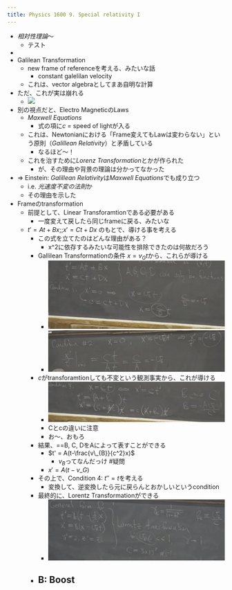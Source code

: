 ```yaml
---
title: Physics 1600 9. Special relativity I
---
```


* *相対性理論*〜
  * テスト
* 
* Galilean Transformation
  * new frame of referenceを考える、みたいな話
    * constant galelilan velocity
  * これは、vector algebraとしてまあ自明な計算
* ただ、これが実は崩れる
  * [![](https://i.kakeru.app/00ffec286231f5753fbcb91fa4ea38b0.svg)](https://kakeru.app/00ffec286231f5753fbcb91fa4ea38b0)
* 別の視点だと、Electro MagneticのLaws
  * *Maxwell Equations*
    * 式の項に$c$ = speed of lightが入る
  * これは、Newtonianにおける「Frame変えてもLawは変わらない」という原則（*Galillean Relativity*）と矛盾している
    * なるほど〜！
  * これを治すために*Lorenz Transformation*とかが作られた
    * が、その理由や背景の理論は分かってなかった
* => Einstein: *Galillean Relativity*は*Maxwell Equations*でも成り立つ
  * i.e. *光速度不変の法則*か
  * その理由を示した
* Frameのtransformation
  * 前提として、Linear Transforamtionである必要がある
    * 一度変えて戻したら同じframeに戻る、みたいな
  * $t'=At+Bx;; x'=Ct+Dx$ のもとで、導ける事を考える
    * この式を立てたのはどんな理由がある？
      * x^2に依存するみたいな可能性を排除できたのは何故だろう
    * Gallilean Transformationの条件 $x = v_G t$から、これらが導ける
      * ![Screenshot 2022-12-13 at 10.56.40 AM.png](Screenshot%202022-12-13%20at%2010.56.40%20AM.png)
      * ![Screenshot 2022-12-13 at 10.59.17 AM.png](Screenshot%202022-12-13%20at%2010.59.17%20AM.png)
    * $c$がtransforamtionしても不変という観測事実から、これが導ける
      * ![Screenshot 2022-12-13 at 11.08.22 AM.png](Screenshot%202022-12-13%20at%2011.08.22%20AM.png)
      * Cとcの違いに注意
      * お〜、おもろ
    * 結果、==B, C, DをAによって表すことができる
      * $t' = A(t-\frac{v\_{B}}{c^2}x)$
        * $v_B$ってなんだっけ #疑問
      * $x' = A(t-v\_{G})$
    * その上で、Condition 4: $t'' = t$を考える
      * 変換して、逆変換したら元に戻らんとおかしいというcondition
    * 最終的に、Lorentz Transformationができる
      * ![Screenshot 2022-12-13 at 11.27.58 AM.png](Screenshot%202022-12-13%20at%2011.27.58%20AM.png)
    * ## B: Boost
